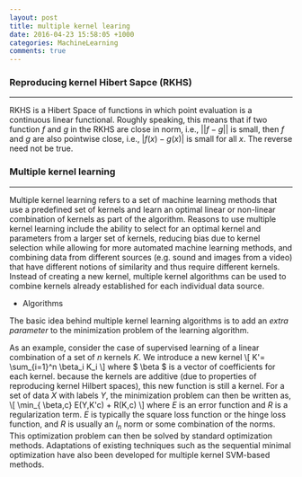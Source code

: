 ```yaml
---
layout: post
title: multiple kernel learing
date: 2016-04-23 15:58:05 +1000 
categories: MachineLearning
comments: true
---
```


### Reproducing kernel Hibert Sapce (RKHS) ###
----------------------------------------------

RKHS is a Hibert Space of functions in which point evaluation is a continuous linear functional. Roughly speaking, this means that if two function $f$ and $g$ in the RKHS are close in norm, i.e., $||f-g||$ is small, then $f$ and $g$ are also pointwise close, i.e., $|f(x)-g(x)|$ is small for all $x$. The reverse need not be true.

### Multiple kernel learning ###
--------------------------------

Multiple kernel learning refers to a set of machine learning methods that use a predefined set of kernels and learn an optimal linear or non-linear combination of kernels as part of the algorithm. Reasons to use multiple kernel learning include the ability to select for an optimal kernel and parameters from a larger set of kernels, reducing bias due to kernel selection while allowing for more automated machine learning methods, and combining data from different sources (e.g. sound and images from a video) that have different notions of similarity and thus require different kernels. Instead of creating a new kernel, multiple kernel algorithms can be used to combine kernels already established for each individual data source.

+ Algorithms

The basic idea behind multiple kernel learning algorithms is to add an *extra parameter* to the minimization problem of the learning algorithm.

As an example, consider the case of supervised learning of a linear combination of a set of $n$ kernels $K$. We introduce a new kernel 
\\[
K'= \sum_{i=1}^n \beta_i K_i 
\\] 
where $ \beta $ is a vector of coefficients for each kernel. because the kernels are additive (due to properties of reproducing kernel Hilbert spaces), this new function is still a kernel. For a set of data $X$ with labels $Y$, the minimization problem can then be written as,
\\[
\min_{ \beta,c} E(Y,K'c) + R(K,c)
\\]
where $E$ is an error function and $R$ is a regularization term. $E$ is typically the square loss function or the hinge loss function, and $R$ is usually an $l_n$ norm or some combination of the norms. This optimization problem can then be solved by standard optimization methods. Adaptations of existing techniques such as the sequential minimal optimization have also been developed for multiple kernel SVM-based methods.



